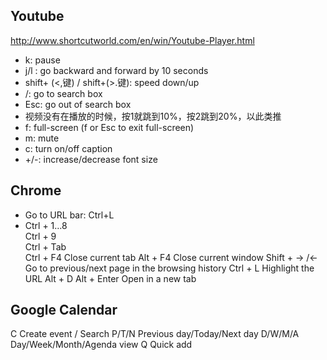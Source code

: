 
## Youtube
http://www.shortcutworld.com/en/win/Youtube-Player.html  
- k: pause  
- j/l : go backward and forward by 10 seconds  
- shift+ (<,键) / shift+(>.键): speed down/up   
- /: go to search box  
- Esc: go out of search box  
- 视频没有在播放的时候，按1就跳到10%，按2跳到20%，以此类推  
- f: full-screen (f or Esc to exit full-screen)  
- m: mute  
- c: turn on/off caption  
- +/-: increase/decrease font size  


## Chrome
- Go to URL bar: Ctrl+L
- Ctrl + 1…8	
Ctrl + 9	
Ctrl + Tab	
Ctrl + F4	Close current tab
Alt + F4	Close current window
Shift + -> /<-	Go to previous/next page in the browsing history
Ctrl + L	Highlight the URL
Alt + D
Alt + Enter	Open in a new tab


## Google Calendar
C			Create event
/			Search
P/T/N		Previous day/Today/Next day
D/W/M/A		Day/Week/Month/Agenda view
Q			Quick add
